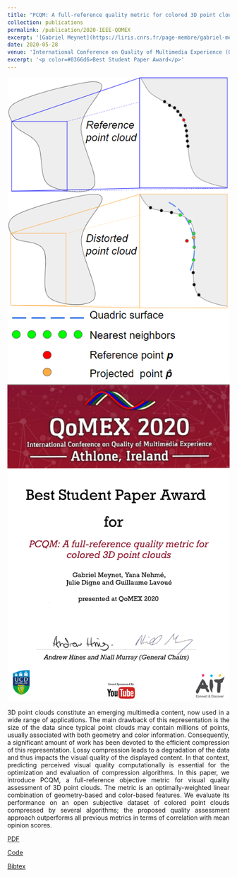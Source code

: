 ```yaml
---
title: "PCQM: A full-reference quality metric for colored 3D point clouds "
collection: publications
permalink: /publication/2020-IEEE-QOMEX
excerpt: '[Gabriel Meynet](https://liris.cnrs.fr/page-membre/gabriel-meynet), Yana Nehmé, [Julie Digne](https://perso.liris.cnrs.fr/julie.digne/), [Guillaume Lavoué](https://perso.liris.cnrs.fr/guillaume.lavoue/)'
date: 2020-05-28
venue: 'International Conference on Quality of Multimedia Experience (QoMEX), Athlone, Irlande'
excerpt: '<p color=#0366d6>Best Student Paper Award</p>'
---
```

<img src='/images/QoMex2020.png'>
<img src='/images/bestpaper.png'>
<p style='text-align: justify;'> 3D point clouds constitute an emerging multimedia content, now used in a wide range of applications. The main drawback of this representation is the size of the data since typical point clouds may contain millions of points, usually associated with both geometry and color information. Consequently, a significant amount of work has been devoted to the efficient compression of this representation. Lossy compression leads to a degradation of the data and thus impacts the visual quality of the displayed content. In that context, predicting perceived visual quality computationally is essential for the optimization and evaluation of compression algorithms. In this paper, we introduce PCQM, a full-reference objective metric for visual quality assessment of 3D point clouds. The metric is an optimally-weighted linear combination of geometry-based and color-based features. We evaluate its performance on an open subjective dataset of colored point clouds compressed by several algorithms; the proposed quality assessment approach outperforms all previous metrics in terms of correlation with mean opinion scores.</p>

[PDF](http://yananehme.github.io/files/QoMEX2020.pdf)

[Code](https://github.com/MEPP-team/PCQM)

[Bibtex](http://yananehme.github.io/files/QoMEX2020.bib)

